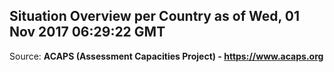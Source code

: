 ## Situation Overview per Country as of Wed, 01 Nov 2017 06:29:22 GMT

Source: **ACAPS (Assessment Capacities Project) - https://www.acaps.org**